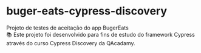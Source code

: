 # buger-eats-cypress-discovery
Projeto de testes de aceitação do app BugerEats <br/>
📚 Este projeto foi desenvolvido para fins de estudo do framework Cypress através do curso Cypress Discovery da QAcadamy.
